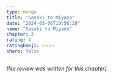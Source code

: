 ```yaml
---
type: manga
title: "Sasaki to Miyano"
date: "2024-03-06T19:56:28"
name: "Sasaki to Miyano"
chapter: 3
rating: 4
ratingEmoji: ⭐️⭐️⭐️⭐️
share: false
---
```


_[No review was written for this chapter]_
